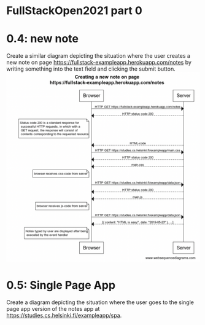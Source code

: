 # FullStackOpen2021 part 0
# 0.4: new note
Create a similar diagram depicting the situation where the user creates a new note on page https://fullstack-exampleapp.herokuapp.com/notes by writing something into the text field and clicking the submit button.
![GitHub Logo](https://raw.githubusercontent.com/6hanel/fullstackopen/main/png/0.4%20newnotes.png)

# 0.5: Single Page App
Create a diagram depicting the situation where the user goes to the single page app version of the notes app at https://studies.cs.helsinki.fi/exampleapp/spa.

